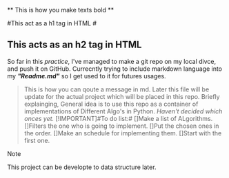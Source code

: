** This is how you make texts bold **

#This act as a h1 tag in HTML #
## This acts as an h2 tag in HTML ##
So far in this *practice*, I've managed to make a git repo on my local divce, and push it on GitHub.
Currecntly trying to include markdown language into my ***"Readme.md"*** so I get used to it for futures usages.
> This is how you can qoute a message in md.
Later this file will be update for the actual project which will be placed in this repo.
Briefly explainging, General idea is to use this repo as a container of implementations of Different Algo's in Python. *Haven't decided which onces yet.*
[!IMPORTANT]#To do list:#
[]Make a list of ALgorithms.
[]Filters the one who is going to implement.
[]Put the chosen ones in the order.
[]Make an schedule for implementing them.
[]Start with the first one.

>[!Note]
>This project can be developte to data structure later.

